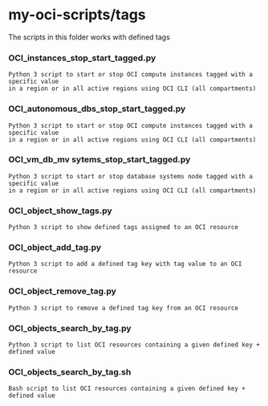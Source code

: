 # my-oci-scripts/tags
The scripts in this folder works with defined tags

### OCI_instances_stop_start_tagged.py

```
Python 3 script to start or stop OCI compute instances tagged with a specific value 
in a region or in all active regions using OCI CLI (all compartments)
```

### OCI_autonomous_dbs_stop_start_tagged.py

```
Python 3 script to start or stop OCI compute instances tagged with a specific value 
in a region or in all active regions using OCI CLI (all compartments)
```

### OCI_vm_db_mv sytems_stop_start_tagged.py

```
Python 3 script to start or stop database systems node tagged with a specific value 
in a region or in all active regions using OCI CLI (all compartments)
```

### OCI_object_show_tags.py
```
Python 3 script to show defined tags assigned to an OCI resource
```

### OCI_object_add_tag.py
```
Python 3 script to add a defined tag key with tag value to an OCI resource
```

### OCI_object_remove_tag.py
```
Python 3 script to remove a defined tag key from an OCI resource
```

### OCI_objects_search_by_tag.py
```
Python 3 script to list OCI resources containing a given defined key + defined value
```

### OCI_objects_search_by_tag.sh
```
Bash script to list OCI resources containing a given defined key + defined value
```
